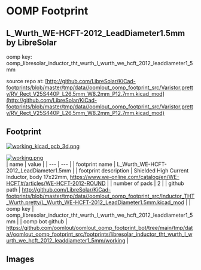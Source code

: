 # OOMP Footprint  
## L_Wurth_WE-HCFT-2012_LeadDiameter1.5mm  by LibreSolar  
  
oomp key: oomp_libresolar_inductor_tht_wurth_l_wurth_we_hcft_2012_leaddiameter1_5mm  
  
source repo at: [http://github.com/LibreSolar/KiCad-footprints/blob/master/tmp/data//oomlout_oomp_footprint_src/Varistor.pretty/RV_Rect_V25S440P_L26.5mm_W8.2mm_P12.7mm.kicad_mod](http://github.com/LibreSolar/KiCad-footprints/blob/master/tmp/data//oomlout_oomp_footprint_src/Varistor.pretty/RV_Rect_V25S440P_L26.5mm_W8.2mm_P12.7mm.kicad_mod)  
## Footprint  
  
[![working_kicad_pcb_3d.png](working_kicad_pcb_3d_600.png)](working_kicad_pcb_3d.png)  
  
[![working.png](working_600.png)](working.png)  
| name | value | 
| --- | --- | 
| footprint name | L_Wurth_WE-HCFT-2012_LeadDiameter1.5mm | 
| footprint description | Shielded High Current Inductor, body 17x22mm, https://www.we-online.com/catalog/en/WE-HCFT#/articles/WE-HCFT-2012-ROUND | 
| number of pads | 2 | 
| github path | http://github.com/LibreSolar/KiCad-footprints/blob/master/tmp/data//oomlout_oomp_footprint_src/Inductor_THT_Wurth.pretty/L_Wurth_WE-HCFT-2012_LeadDiameter1.5mm.kicad_mod | 
| oomp key | oomp_libresolar_inductor_tht_wurth_l_wurth_we_hcft_2012_leaddiameter1_5mm | 
| oomp bot github | https://github.com/oomlout/oomlout_oomp_footprint_bot/tree/main/tmp/data//oomlout_oomp_footprint_src/footprints/libresolar_inductor_tht_wurth_l_wurth_we_hcft_2012_leaddiameter1_5mm/working | 
## Images  
